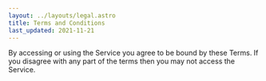 ```yaml
---
layout: ../layouts/legal.astro
title: Terms and Conditions
last_updated: 2021-11-21
---
```


By accessing or using the Service you agree to be bound by these Terms. If you disagree
with any part of the terms then you may not access the Service.
